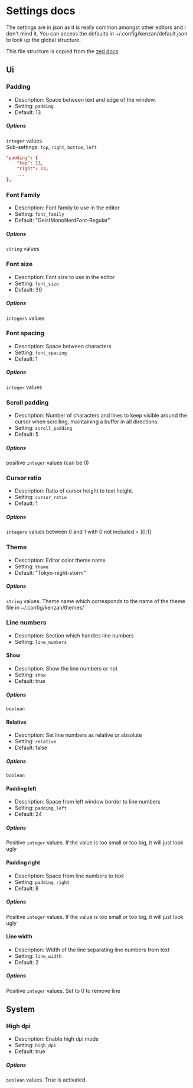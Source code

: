 # Settings docs

The settings are in json as it is really common amongst other editors and I don't mind it.
You can access the defaults in ~/.config/kenzan/default.json to look up the global structure.

This file structure is copied from the [zed docs](https://zed.dev/docs/configuring-zed)

## Ui

### Padding

- Description: Space between text and edge of the window.
- Setting: `padding`
- Default: 13

##### Options

`integer` values\
Sub-settings: `top`, `right`, `bottom`, `left`

```toml
"padding": {
    "top": 13,
    "right": 13,
    ...
},
```

### Font Family

- Description: Font family to use in the editor
- Setting: `font_family`
- Default: "GeistMonoNerdFont-Regular"

##### Options

`string` values

### Font size

- Description: Font size to use in the editor
- Setting: `font_size`
- Default: 30

##### Options

`integers` values

### Font spacing

- Description: Space between characters
- Setting: `font_spacing`
- Default: 1

##### Options

`integer` values

### Scroll padding

- Description: Number of characters and lines to keep visible around the cursor when scrolling, maintaining a buffer in all directions.
- Setting: `scroll_padding`
- Default: 5

##### Options

positive `integer` values (can be 0)

### Cursor ratio

- Description: Ratio of cursor height to text height.
- Setting: `cursor_ratio`
- Default: 1

##### Options

`integers` values between 0 and 1 with 0 not included = ]0;1]

### Theme

- Description: Editor color theme name
- Setting: `theme`
- Default: "Tokyo-night-storm"

##### Options

`string` values. Theme name which corresponds to the name of the theme file in ~/.config/kenzan/themes/

### Line numbers

- Description: Section which handles line numbers
- Setting: `line_numbers`

#### Show

- Description: Show the line numbers or not
- Setting: `show`
- Default: true

##### Options

`boolean`

#### Relative

- Description: Set line numbers as relative or absolute
- Setting: `relative`
- Default: false

##### Options

`boolean`

#### Padding left

- Description: Space from left window border to line numbers
- Setting: `padding_left`
- Default: 24

##### Options

Positive `integer` values. If the value is too small or too big, it will just look ugly

#### Padding right

- Description: Space from line numbers to text
- Setting: `padding_right`
- Default: 8

##### Options

Positive `integer` values. If the value is too small or too big, it will just look ugly

#### Line width

- Description: Width of the line separating line numbers from text
- Setting: `line_width`
- Default: 2

##### Options

Positive `integer` values. Set to 0 to remove line

## System

### High dpi

- Description: Enable high dpi mode
- Setting: `high_dpi`
- Default: true

##### Options

`boolean` values. True is activated. 

